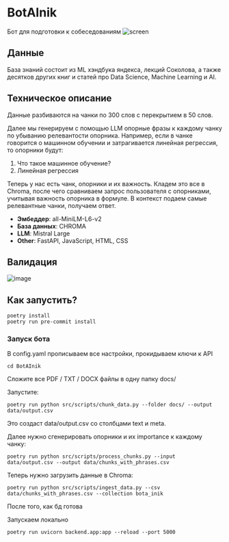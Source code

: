 # BotAInik
Бот для подготовки к собеседованиям
![screen](https://github.com/user-attachments/assets/1b31580f-f19c-4b9d-a56c-d9ba266c3b4e)

## Данные

База знаний состоит из ML хэндбука яндекса, лекций Соколова, а также десятков других книг и статей про Data Science, Machine Learning и AI.

## Техническое описание

Данные разбиваются на чанки по 300 слов с перекрытием в 50 слов.

Далее мы генерируем с помощью LLM опорные фразы к каждому чанку по убыванию релевантости опорника. Например, если в чанке говорится о машинном обучении и затрагивается линейная регрессия, то опорники будут:
1) Что такое машинное обучение?
2) Линейная регрессия

Теперь у нас есть чанк, опорники и их важность. Кладем это все в Chroma, после чего сравниваем запрос пользователя с опорниками, учитывая важность опорника в формуле. В контекст подаем самые релевантные чанки, получаем ответ.

- **Эмбеддер**: all-MiniLM-L6-v2
- **База данных**: CHROMA
- **LLM**: Mistral Large
- **Other**: FastAPI, JavaScript, HTML, CSS

## Валидация

![image](https://github.com/user-attachments/assets/debf7a5f-8964-48eb-8e68-f00a18a9334e)

## Как запустить?
```
poetry install
poetry run pre-commit install
```

### Запуск бота
В config.yaml прописываем все настройки, прокидываем ключи к API
```
cd BotAInik
```
Сложите все PDF / TXT / DOCX файлы в одну папку docs/

Запустите:
```
poetry run python src/scripts/chunk_data.py --folder docs/ --output data/output.csv
```
Это создаст data/output.csv со столбцами text и meta.

Далее нужно сгенерировать опорники и их importance к каждому чанку:
```
poetry run python src/scripts/process_chunks.py --input data/output.csv --output data/chunks_with_phrases.csv
```

Теперь нужно загрузить данные в Chroma:
```
poetry run python src/scripts/ingest_data.py --csv data/chunks_with_phrases.csv --collection bota_inik
```
После того, как бд готова

Запускаем локально
```
poetry run uvicorn backend.app:app --reload --port 5000
```

